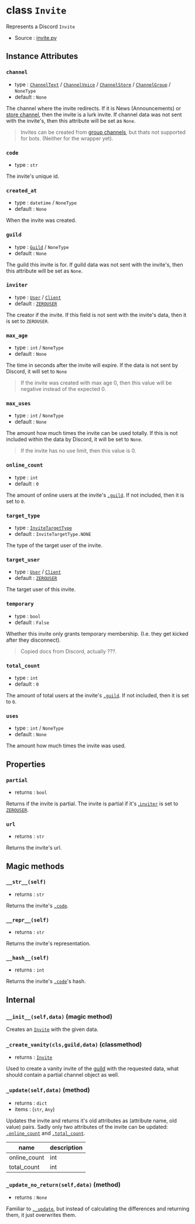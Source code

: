 # class `Invite`

Represents a Discord `Invite`

- Source : [invite.py](https://github.com/HuyaneMatsu/hata/blob/master/hata/invite.py)

## Instance Attributes

### `channel`

- type : [`ChannelText`](ChannelText.md) / [`ChannelVoice`](ChannelVoice.md) / [`ChannelStore`](ChannelStore.md) / [`ChannelGroup`](ChannelGroup.md) / `NoneType`
- default : `None`

The channel where the invite redirects. If it is News (Announcements) or
[store channel](ChannelStore.md), then the invite is a lurk invite.
If channel data was not sent with the invite's, then this attribute will be
set as `None`.

> Invites can be created from [group channels](ChannelGroup.md), but thats
not supported for bots. (Neither for the wrapper yet).

### `code`

- type : `str`

The invite's unique id.

### `created_at`

- type : `datetime` / `NoneType`
- default : `None`

When the invite was created.

### `guild`

- type : [`Guild`](Guild.md) / `NoneType`
- default : `None`

The guild this invite is for.
If guild data was not sent with the invite's, then this attribute will be
set as `None`.

### `inviter`

- type : [`User`](User.md) / [`Client`](Client.md)
- default : [`ZEROUSER`](ZEROUSER.md)

The creator if the invite.
If this field is not sent with the invite's data, then it is set to `ZEROUSER`.

### `max_age`

- type : `int` / `NoneType`
- default : `None`

The time in seconds after the invite will expire. If the data is not sent by
Discord, it will set to `None`

> If the invite was created with max age 0, then this value will be negative
instead of the expected 0.

### `max_uses`

- type : `int` / `NoneType`
- default : `None`

The amount how much times the invite can be used totally. If this is not
included within the data by Discord, it will be set to `None`.

> If the invite has no use limit, then this value is 0.

### `online_count`

- type : `int`
- default : `0`

The amount of online users at the invite's [`.guild`](#guild). If not included,
then it is set to `0`.

### `target_type`

- type : [`InviteTargetType`](InviteTargetType.md)
- default : `InviteTargetType.NONE`

The type of the target user of the invite.

### `target_user`

- type : [`User`](User.md) / [`Client`](Client.md)
- default : [`ZEROUSER`](ZEROUSER.md)

The target user of this invite.

### `temporary`

- type : `bool`
- default : `False`

Whether this invite only grants temporary membership.
(I.e. they get kicked after they disconnect).
            
> Copied docs from Discord, actually ???.

### `total_count`

- type : `int`
- default : `0`

The amount of total users at the invite's [`.guild`](#guild). If not included,
then it is set to `0`.

### `uses`

- type : `int` / `NoneType`
- default : `None`

The amount how much times the invite was used.

## Properties

### `partial`

- returns : `bool`

Returns if the invite is partial. The invite is partial if it's
[.`inviter`](#inviter) is set to [`ZEROUSER`](ZEROUSER.md).

### `url`

- returns : `str`

Returns the invite's url.

## Magic methods

### `__str__(self)`

- returns : `str`

Returns the invite's [`.code`](#code).

### `__repr__(self)`

- returns : `str`

Returns the invite's representation.

### `__hash__(self)`

- returns : `int`

Returns the invite's [`.code`](#code)'s hash.

## Internal

### `__init__(self,data)` (magic method)

Creates an [`Invite`](Invite.md) with the given data.

### `_create_vanity(cls,guild,data)` (classmethod)

- returns : [`Invite`](Invite.md)

Used to create a vanity invite of the [guild](Guild.md) with the requested
data, what should contain a partial channel object as well.

### `_update(self,data)` (method)

- returns : `dict`
- items : (`str`, `Any`)

Updates the invite and returns it's old attributes as (attribute name, old value)
pairs. Sadly only two attributes of the invite can be updated:
[`.online_count`](#online_count) and [`.total_count`](#total_count).

| name          | description    |
|---------------|----------------|
| online_count  | int            |
| total_count   | int            |

### `_update_no_return(self,data)` (method)

- returns : `None`

Familiar to [`._update`](#_updateselfdata-method), but instead of calculating
the differences and returning them, it just overwrites them.

